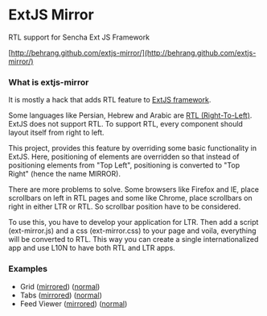 ExtJS Mirror
============

RTL support for Sencha Ext JS Framework

[http://behrang.github.com/extjs-mirror/](http://behrang.github.com/extjs-mirror/)

### What is extjs-mirror
It is mostly a hack that adds RTL feature to [ExtJS framework](http://www.sencha.com/products/extjs/).

Some languages like Persian, Hebrew and Arabic are [RTL (Right-To-Left)](http://en.wikipedia.org/wiki/Right-to-left). ExtJS does not support RTL. To support RTL, every component should layout itself from right to left.

This project, provides this feature by overriding some basic functionality in ExtJS. Here, positioning of elements are overridden so that instead of positioning elements from "Top Left", positioning is converted to "Top Right" (hence the name MIRROR).

There are more problems to solve. Some browsers like Firefox and IE, place scrollbars on left in RTL pages and some like Chrome, place scrollbars on right in either LTR or RTL. So scrollbar position have to be considered.

To use this, you have to develop your application for LTR. Then add a script (ext-mirror.js) and a css (ext-mirror.css) to your page and voila, everything will be converted to RTL. This way you can create a single internationalized app and use L10N to have both RTL and LTR apps.

### Examples
* Grid ([mirrored](2.html)) ([normal](2.html?ext-mirror-off))
* Tabs ([mirrored](3.html)) ([normal](3.html?ext-mirror-off))
* Feed Viewer ([mirrored](4.html)) ([normal](4.html?ext-mirror-off))

